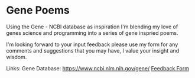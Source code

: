 # Gene Poems

Using the Gene - NCBI database as inspiration I'm blending my love of genes science and programming into a series of gene inspried poems.

I'm looking forward to your input feedback please use my form for any comments and suggestions that you may have, I value your insight and wisdom.

Links:
Gene Database: https://www.ncbi.nlm.nih.gov/gene/
[Feedback Form](https://forms.gle/Db3FYqatRCiu9YEg8)
